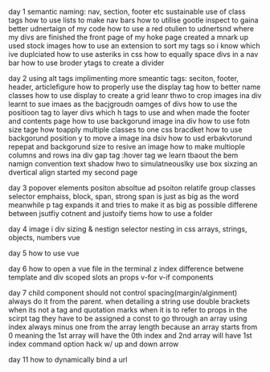 day 1
semantic naming: nav, section, footer etc
sustainable use of class tags
how to use lists to make nav bars
how to utilise gootle inspect to gaina better udnertaign of my code
how to use a red otulien to udnertsnd where my divs are
finished the front page of my hoke page
created a mnark up
used stock images
how to use an extension to sort my tags so i know which ive duplciated
how to use asteriks in css
how to equally space divs in a nav bar
how to use broder ytags to create a divider

day 2
using alt tags
implimenting more smeantic tags: seciton, footer, header, articlefigure
how to properly use the display tag
how to better name classes
how to use display to create a grid
leanr thwo to crop images ina div
learnt to sue imaes as the bacjgroudn oamges of divs
how to use the positioon tag to layer divs
which h tags to use and when
made the footer and contents page
how to use backgorund image ina div
how to use fotn size tage
how toapply multiple classes to one css bracdket
how to use backgorund position y to move a image ina dsiv
how to usd erbakvtorund repepat and backgorund size to resive an image
how to make multiople columns and rows ina div
gap tag
:hover tag
we learn tbaout the bem namign convention
text shadow
hwo to simulatneouslky use box sixzing an dvertical align
started my second page

day 3
popover elements
positon absoltue ad psoiton relatife
group classes selector
emphaiss, block, span, strong
span is just as big as the word meanwhile p tag expands it and tries to make it as big as possible
differene between jsutfiy cotnent and justoify tiems
how to use a folder

day 4
image i div sizing
& nestign selector
nesting in css
arrays, strings, objects, numbers
vue

day 5
how to use vue

day 6
how to open a vue file in the terminal
z index
difference betwene template and div
scoped
slots an props
v-for
v-if
components

day 7
child component should not control spacing(margin/alginment) always do it from the parent.
when detailing a string use double brackets when its not a tag and quotation marks when it is
<Slide v-for="image in images" :imgSrc="image.src" :text="image.text"></Slide>
to refer to props in the scirpt tag they have to be assigned a const
to go through an array using index always minus one from the array length because an array starts from 0 meaning the 1st array will have the 0th index and 2nd array will have 1st index
command option hack w/ up and down arrow

day 11
how to dynamically bind a url
